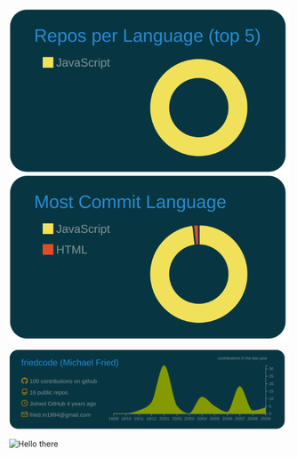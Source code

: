 [![](https://raw.githubusercontent.com/friedcode/friedcode/master/profile-summary-card-output/solarized_dark/1-repos-per-language.svg)](https://github.com/vn7n24fzkq/github-profile-summary-cards) [![](https://raw.githubusercontent.com/friedcode/friedcode/master/profile-summary-card-output/solarized_dark/2-most-commit-language.svg)](https://github.com/vn7n24fzkq/github-profile-summary-cards)

[![](https://raw.githubusercontent.com/friedcode/friedcode/master/profile-summary-card-output/solarized_dark/0-profile-details.svg)](https://github.com/vn7n24fzkq/github-profile-summary-cards)

![Hello there](https://github.com/friedcode/friedcode/blob/master/giphy.gif)

<!--
**friedcode/friedcode** is a ✨ _special_ ✨ repository because its `README.md` (this file) appears on your GitHub profile.

Here are some ideas to get you started:

- 🔭 I’m currently working on ...
- 🌱 I’m currently learning ...
- 👯 I’m looking to collaborate on ...
- 🤔 I’m looking for help with ...
- 💬 Ask me about ...
- 📫 How to reach me: ...
- 😄 Pronouns: ...
- ⚡ Fun fact: ...
-->
